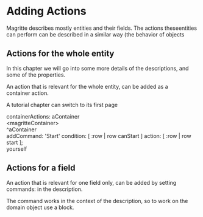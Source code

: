 # Adding Actions

Magritte describes mostly entities and their fields. The actions
theseentities can perform can be described in a similar way (the
behavior of objects

## Actions for the whole entity

In this chapter we will go into some more details of the descriptions,
and some of the properties.

<div>

An action that is relevant for the whole entity, can be added as a  
container action.  

A tutorial chapter can switch to its first page  

containerActions: aContainer  
\<magritteContainer\>  
^aContainer  
addCommand: 'Start' condition: \[ :row | row canStart \] action: \[ :row
| row start \];  
yourself  

</div>

## Actions for a field

An action that is relevant for one field only, can be added by setting
commands: in the description.

<div>

The command works in the context of the description, so to work on the
domain object use a block.  

</div>
